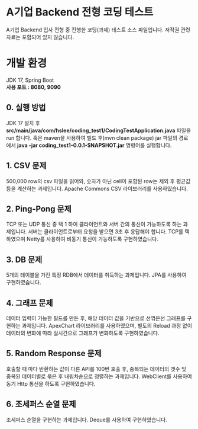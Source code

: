 # A기업 Backend 전형 코딩 테스트

A기업 Backend 입사 전형 중 진행한 코딩(과제) 테스트 소스 파일입니다.
저작권 관련 자료는 포함되어 있지 않습니다.


# 개발 환경

JDK 17, Spring Boot    
**사용 포트 : 8080, 9090**

## 0. 실행 방법
JDK 17 설치 후 **src/main/java/com/hslee/coding_test1/CodingTestApplication.java** 파일을 run 합니다.
혹은 maven을 사용하여 빌드 후(mvn clean package) jar 파일의 경로에서 **java -jar coding_test1-0.0.1-SNAPSHOT.jar** 명령어를 실행합니다.

## 1. CSV 문제

500,000 row의 csv 파일을 읽어와, 숫자가 아닌 cell이 포함된 row는 제외 후 평균값 등을 계산하는 과제입니다.
Apache Commons CSV 라이브러리를 사용하였습니다.

## 2. Ping-Pong 문제

TCP 또는 UDP 통신 중 택 1 하여 클라이언트와 서버 간의 통신이 가능하도록 하는 과제입니다.
서버는 클라이언트로부터 요청을 받으면 3초 후 응답해야 합니다.
TCP를 택하였으며 Netty를 사용하여 비동기 통신이 가능하도록 구현하였습니다.

## 3. DB 문제

5개의 테이블을 가진 특정 RDB에서 데이터를 취득하는 과제입니다.
JPA를 사용하여 구현하였습니다.

## 4. 그래프 문제

데이터 입력이 가능한 필드를 만든 후, 해당 데이터 값을 기반으로 선꺾은선 그래프를 구현하는 과제입니다.
ApexChart 라이브러리를 사용하였으며, 별도의 Reload 과정 없이 데이터의 변화에 따라 실시간으로 그래프가 변화하도록 구현하였습니다.

## 5. Random Response 문제

호출할 때 마다 반환하는 값이 다른 API를 100번 호출 후, 중복되는 데이터의 갯수 및 중복된 데이터별로 묶은 후 내림차순으로 정렬하는 과제입니다.
WebClient를 사용하여 동기 Http 통신을 하도록 구현하였습니다.

## 6. 조세퍼스 순열 문제

조세퍼스 순열을 구현하는 과제입니다.
Deque를 사용하여 구현하였습니다.
